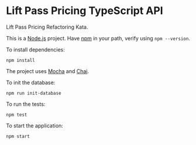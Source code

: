 # Lift Pass Pricing TypeScript API

Lift Pass Pricing Refactoring Kata.

This is a [Node.js](https://nodejs.org/en/) project. Have [npm](https://www.npmjs.com/) in your path, verify using `npm --version`.

To install dependencies:

    npm install

The project uses [Mocha](https://mochajs.org/) and [Chai](https://www.chaijs.com/).

To init the database:

    npm run init-database

To run the tests:

    npm test

To start the application:

    npm start
